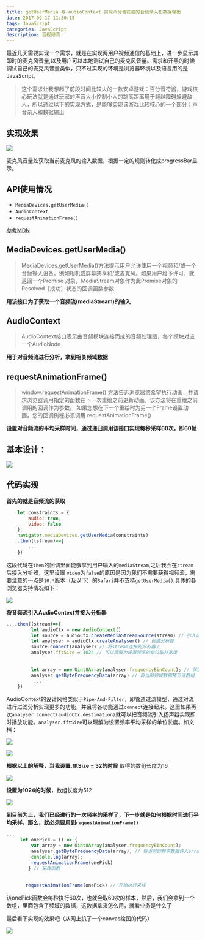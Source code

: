 ```yaml
---
title: getUserMedia 与 audioContext 实现八分音符酱的音频录入和数据输出
date: 2017-09-17 11:30:15
tags: JavaScript
categories: JavaScript
description: 音视频流
---
```


最近几天需要实现一个需求，就是在实现两用户视频通信的基础上，进一步显示其即时的麦克风音量,以及用户可以本地测试自己的麦克风音量。需求和开黑的时候调试自己的麦克风音量类似，只不过实现的环境是浏览器环境以及语言用的是JavaScript。


>这个需求让我想起了前段时间比较火的一款安卓游戏：百分音符酱，游戏核心玩法就是通过玩家的声音大小控制小人的跳高距离用于翻越障碍躲避敌人，所以通过以下的实现方式，是能够实现该游戏比较核心的一个部分：声音录入和数据输出

实现效果
-

![](https://git.oschina.net/vueman/md_pic/raw/master/technote/test.gif)

麦克风音量处获取当前麦克风的输入数据，根据一定的规则转化成progressBar显示。

API使用情况
--

* `MediaDevices.getUserMedia()`
* `AudioContext`
* `requestAnimationFrame()`

[参考MDN](https://developer.mozilla.org/en-US/)


MediaDevices.getUserMedia()
--
>MediaDevices.getUserMedia()方法提示用户允许使用一个视频和/或一个音频输入设备，例如相机或屏幕共享和/或麦克风。如果用户给予许可，就返回一个Promise 对象，MediaStream对象作为此Promise对象的Resolved［成功］状态的回调函数参数
>

**用该接口为了获取一个音频流(mediaStream)的输入**

AudioContext
--

>AudioContext接口表示由音频模块连接而成的音频处理图，每个模块对应一个AudioNode
>
>

**用于对音频流进行分析，拿到相关频域数据**

requestAnimationFrame()
--
>window.requestAnimationFrame() 方法告诉浏览器您希望执行动画，并请求浏览器调用指定的函数在下一次重绘之前更新动画。该方法将在重绘之前调用的回调作为参数。
>如果您想在下一个重绘时为另一个Frame设置动画，您的回调例程必须调用 
>requestAnimationFrame()

**设置对音频流的平均采样时间，通过递归调用该接口实现每秒采样60次，即60帧**

基本设计：
--

![](https://git.oschina.net/vueman/md_pic/raw/master/technote/arc.png)

代码实现
--

**首先的就是音频流的获取**

```js
    let constraints = { 
    	audio: true, 
    	video: false 
    };
	navigator.mediaDevices.getUserMedia(constraints)
	.then((stream)=>{
		...
	})
```

这段代码在`then`的回调里面能够拿到用户输入的`mediaStream`,之后我会在`stream`后接入分析器，这里设置 `video`为`false`的原因是因为我们不需要获得视频流，需要注意的一点是`10.*`版本（及以下）的`Safari`并不支持`getUserMedia()`,具体的各浏览器支持情况如下：

![](https://git.oschina.net/vueman/md_pic/raw/master/technote/version.png)


**将音频流引入AudioContext并接入分析器**

```js
....then((stream)=>{
         let audioCtx = new AudioContext() 
         let source = audioCtx.createMediaStreamSource(stream) // 引入音频流
         let analyser = audioCtx.createAnalyser() // 创建分析器
         source.connect(analyser) // 将stream连接到分析器上
         analyser.fftSize = 1024 // 可以理解为设置频率的单位取样宽度
         
         
         let array = new Uint8Array(analyser.frequencyBinCount); // 保证长度满足
         analyser.getByteFrequencyData(array) // 将当前频域数据拷贝进数组 
          ...
    })

```

AudioContext的设计风格类似于`Pipe-And-Filter`，即管道过滤模型，通过对流进行过滤分析实现更多的功能，并且将各功能通过`connect`连接起来。这里如果再次`analyser.connect(audioCtx.destination)`就可以把音频流引入扬声器实现即时播放功能。`analyser.fftSize`可以理解为设置频率平均采样的单位长度。如文档：

![](https://git.oschina.net/vueman/md_pic/raw/master/technote/p1.png)

![](https://git.oschina.net/vueman/md_pic/raw/master/technote/p2.png)

**根据以上的解释，当我设置.fftSize = 32的时候** 取得的数组长度为16

![](https://git.oschina.net/vueman/md_pic/raw/master/technote/ary1.png)

**设置为1024的时候**，数组长度为512

![](https://git.oschina.net/vueman/md_pic/raw/master/technote/ary2.png)


**到目前为止，我们已经进行的一次频率的采样了，下一步就是如何根据时间进行平均采样，那么，就必须要用到`requestAnimationFrame()`**

```js
...
     let onePick = () => {
         var array = new Uint8Array(analyser.frequencyBinCount);
         analyser.getByteFrequencyData(array); // 将当前的频率数据传入array
         console.log(array);
         requestAnimationFrame(onePick)
        } // 采样函数
        
        
       requestAnimationFrame(onePick) // 开始执行采样

```

该onePick函数会每秒执行60次，也就会取60次的样本，然后，我们会拿到一个数组，里面包含了频域的数据，这数据拿来怎么用，就看业务是什么了

最后看下实现的效果吧（从网上扒了一个canvas绘图的代码）

![](https://git.oschina.net/vueman/md_pic/raw/master/technote/yes.png)




